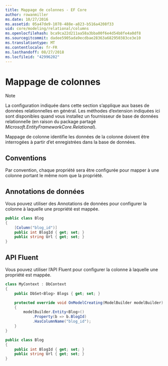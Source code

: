```yaml
---
title: Mappage de colonnes - EF Core
author: rowanmiller
ms.date: 10/27/2016
ms.assetid: 05a47de9-1078-488e-a823-b516a4208f33
uid: core/modeling/relational/columns
ms.openlocfilehash: bca9ca22d211aa58a3bba00f6e4d54b8fe4a0df8
ms.sourcegitcommit: dadee5905ada9ecdbae28363a682950383ce3e10
ms.translationtype: MT
ms.contentlocale: fr-FR
ms.lasthandoff: 08/27/2018
ms.locfileid: "42996202"
---
```

# <a name="column-mapping"></a>Mappage de colonnes

> [!NOTE]  
> La configuration indiquée dans cette section s’applique aux bases de données relationnelles en général. Les méthodes d’extension indiquées ici sont disponibles quand vous installez un fournisseur de base de données relationnelle (en raison du package partagé *Microsoft.EntityFrameworkCore.Relational*).

Mappage de colonne identifie les données de la colonne doivent être interrogées à partir d’et enregistrées dans la base de données.

## <a name="conventions"></a>Conventions

Par convention, chaque propriété sera être configurée pour mapper à une colonne portant le même nom que la propriété.

## <a name="data-annotations"></a>Annotations de données

Vous pouvez utiliser des Annotations de données pour configurer la colonne à laquelle une propriété est mappée.

<!-- [!code-csharp[Main](samples/core/relational/Modeling/DataAnnotations/Samples/Relational/Column.cs?highlight=3)] -->
``` csharp
public class Blog
{
    [Column("blog_id")]
    public int BlogId { get; set; }
    public string Url { get; set; }
}
```

## <a name="fluent-api"></a>API Fluent

Vous pouvez utiliser l’API Fluent pour configurer la colonne à laquelle une propriété est mappée.

<!-- [!code-csharp[Main](samples/core/relational/Modeling/FluentAPI/Samples/Relational/Column.cs?highlight=7,8,9)] -->
``` csharp
class MyContext : DbContext
{
    public DbSet<Blog> Blogs { get; set; }

    protected override void OnModelCreating(ModelBuilder modelBuilder)
    {
        modelBuilder.Entity<Blog>()
            .Property(b => b.BlogId)
            .HasColumnName("blog_id");
    }
}

public class Blog
{
    public int BlogId { get; set; }
    public string Url { get; set; }
}
```
